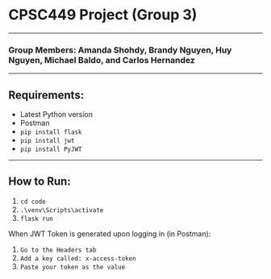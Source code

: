 # CPSC449 Project (Group 3)
---
### Group Members: Amanda Shohdy, Brandy Nguyen, Huy Nguyen, Michael Baldo, and Carlos Hernandez
---
## Requirements:
- Latest Python version
- Postman
- ```pip install flask```
- ```pip install jwt```
- ```pip install PyJWT```
---
## How to Run:
1. ```cd code```
2. ```.\venv\Scripts\activate```
3. ```flask run```

When JWT Token is generated upon logging in (in Postman):  
1. ```Go to the Headers tab```  
2. ```Add a key called: x-access-token```  
3. ```Paste your token as the value```  
